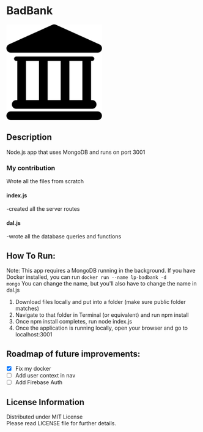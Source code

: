 # BadBank

<img src="./public/bank.png" width=250 height=250>

## Description
Node.js app that uses MongoDB and runs on port 3001 

### My contribution
Wrote all the files from scratch
#### index.js
-created all the server routes

#### dal.js
-wrote all the database queries and functions

## How To Run:
Note: This app requires a MongoDB running in the background. 
If you have Docker installed, you can run <code>docker run --name lp-badbank -d mongo</code>
You can change the name, but you'll also have to change the name in dal.js
1. Download files locally and put into a folder (make sure public folder matches)
2. Navigate to that folder in Terminal (or equivalent) and run npm install
3. Once npm install completes, run node index.js
4. Once the application is running locally, open your browser and go to localhost:3001

## Roadmap of future improvements:
- [x] Fix my docker
- [ ] Add user context in nav
- [ ] Add Firebase Auth

## License Information
Distributed under MIT License  
Please read LICENSE file for further details.
